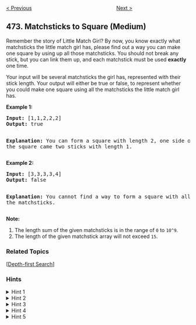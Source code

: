 <!--|This file generated by command(leetcode description); DO NOT EDIT.    |-->
<!--+----------------------------------------------------------------------+-->
<!--|@author    openset <openset.wang@gmail.com>                           |-->
<!--|@link      https://github.com/openset                                 |-->
<!--|@home      https://github.com/openset/leetcode                        |-->
<!--+----------------------------------------------------------------------+-->

[< Previous](https://github.com/openset/leetcode/tree/master/problems/concatenated-words "Concatenated Words")
　　　　　　　　　　　　　　　　
[Next >](https://github.com/openset/leetcode/tree/master/problems/ones-and-zeroes "Ones and Zeroes")

## 473. Matchsticks to Square (Medium)

<p>Remember the story of Little Match Girl? By now, you know exactly what matchsticks the little match girl has, please find out a way you can make one square by using up all those matchsticks. You should not break any stick, but you can link them up, and each matchstick must be used <b>exactly</b> one time.</P>

<p> Your input will be several matchsticks the girl has, represented with their stick length. Your output will either be true or false, to represent whether you could make one square using all the matchsticks the little match girl has.</p>

<p><b>Example 1:</b><br />
<pre>
<b>Input:</b> [1,1,2,2,2]
<b>Output:</b> true

<b>Explanation:</b> You can form a square with length 2, one side of the square came two sticks with length 1.
</pre>
</p>

<p><b>Example 2:</b><br />
<pre>
<b>Input:</b> [3,3,3,3,4]
<b>Output:</b> false

<b>Explanation:</b> You cannot find a way to form a square with all the matchsticks.
</pre>
</p>

<p><b>Note:</b><br>
<ol>
<li>The length sum of the given matchsticks is in the range of <code>0</code> to <code>10^9</code>.
<li>The length of the given matchstick array will not exceed <code>15</code>.</li>
</ol>
</p>

### Related Topics
  [[Depth-first Search](https://github.com/openset/leetcode/tree/master/tag/depth-first-search/README.md)]

### Hints
<details>
<summary>Hint 1</summary>
Treat the matchsticks as an array. Can we split the array into 4 equal halves?
</details>

<details>
<summary>Hint 2</summary>
Every matchstick can belong to either of the 4 sides. We don't know which one. Maybe try out all options!
</details>

<details>
<summary>Hint 3</summary>
For every matchstick, we have to try out each of the 4 options i.e. which side it can belong to. We can make use of recursion for this.
</details>

<details>
<summary>Hint 4</summary>
We don't really need to keep track of which matchsticks belong to a particular side during recursion. We just need to keep track of the <b>length</b> of each of the 4 sides.
</details>

<details>
<summary>Hint 5</summary>
When all matchsticks have been used we simply need to see the length of all 4 sides. If they're equal, we have a square on our hands!
</details>
